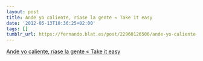 ```yaml
---
layout: post
title: Ande yo caliente, ríase la gente « Take it easy
date: '2012-05-13T10:36:25+02:00'
tags: []
tumblr_url: https://fernando.blat.es/post/22960126506/ande-yo-caliente-r%C3%ADase-la-gente-take-it-easy
---
```

[Ande yo caliente, ríase la gente « Take it easy](http://blog.aitorciki.net/2012/05/11/ande-yo-caliente-riase-la-gente/)  
